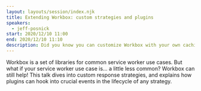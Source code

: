 ```yaml
---
layout: layouts/session/index.njk
title: Extending Workbox: custom strategies and plugins
speakers:
  - jeff-posnick
start: 2020/12/10 11:00
end: 2020/12/10 11:10
description: Did you know you can customize Workbox with your own caching strategies?
---
```


Workbox is a set of libraries for common service worker use cases. But what if your service worker use case is... a little less common? Workbox can still help! This talk dives into custom response strategies, and explains how plugins can hook into crucial events in the lifecycle of any strategy.
